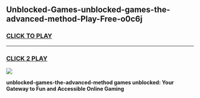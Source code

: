 
## Unblocked-Games-unblocked-games-the-advanced-method-Play-Free-o0c6j
<h3>
<a href="https://premium76.site?title=unblocked-games-the-advanced-method&ref=17A">CLICK TO PLAY</a></h3>
<hr>

<h3>
<a href="https://premium76.site?title=unblocked-games-the-advanced-method&ref=17A">CLICK 2 PLAY</a>
  
</h3>

<a href="https://premium76.site?title=unblocked-games-the-advanced-method&ref=17A"><img src="https://clearcache.store/games.png"></a>


**unblocked-games-the-advanced-method games unblocked: Your Gateway to Fun and Accessible Online Gaming**
